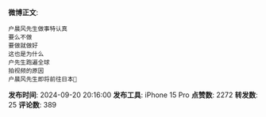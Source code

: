 **微博正文**: 
```
户晨风先生做事特认真
要么不做
要做就做好
这也是为什么
户先生跑遍全球
拍视频的原因
户晨风先生即将前往日本🙏
```
**发布时间**: 2024-09-20 20:16:00
**发布工具**: iPhone 15 Pro
**点赞数**: 2272
**转发数**: 25
**评论数**: 389

